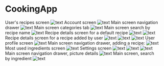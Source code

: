 # CookingApp
User's recipes screen
![text](https://i.imgur.com/93WQScn.png)
Account screen
![text](https://i.imgur.com/jcCj6Yy.png)
Main screen navigation drawer
![text](https://i.imgur.com/jQgPwVa.png)
Main screen categories tab
![text](https://i.imgur.com/Yirdnit.png)
Main screen search by recipe name
![text](https://i.imgur.com/xDeC4ne.png)
Recipe details screen for a default recipe
![text](https://i.imgur.com/0WHQRQK.png)
![text](https://i.imgur.com/Yin9y9T.png)
Recipe details screen for a recipe added by user
![text](https://i.imgur.com/cM5py4R.png)
![text](https://i.imgur.com/zEbt3qN.png)
![text](https://i.imgur.com/rDADa9I.png)
User profile screen
![text](https://i.imgur.com/LFDfkMk.png)
Main screen navigation drawer, adding a recipe:
![text](https://i.imgur.com/zvK1MW1.png)
Most used ingredients screen
![text](https://i.imgur.com/L8zwke1.png)
Settings screen
![text](https://i.imgur.com/A3jtl8e.png)
![text](https://i.imgur.com/qXrS4s2.png)
![text](https://i.imgur.com/pDLEf66.png)
Main screen navigation drawer, picture details
![text](https://i.imgur.com/pwmGlWN.png)
Main screen, search by ingredient
![text](https://i.imgur.com/n62sg0H.png)

